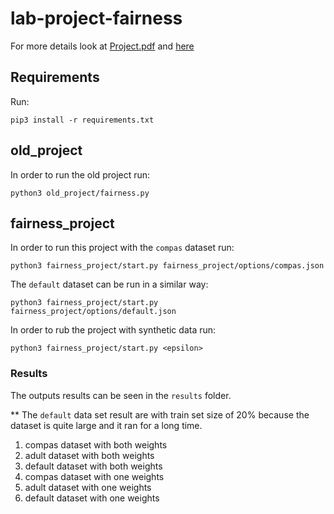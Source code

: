 # lab-project-fairness

For more details look at [Project.pdf](https://github.cs.huji.ac.il/jjgold/lab-project-fairness/blob/master/Project.pdf) and [here](https://arxiv.org/pdf/1707.00044.pdf)

## Requirements
Run:
```
pip3 install -r requirements.txt
```

## old_project
In order to run the old project run:
```
python3 old_project/fairness.py
```

## fairness_project
In order to run this project with the ```compas``` dataset run:
```
python3 fairness_project/start.py fairness_project/options/compas.json
```

The ```default``` dataset can be run in a similar way:
```
python3 fairness_project/start.py fairness_project/options/default.json
```

In order to rub the project with synthetic data run:
```
python3 fairness_project/start.py <epsilon>
```

### Results
The outputs results can be seen in the ```results``` folder.

** The ```default``` data set result are with train set size of 20% because the dataset is quite large and it ran for a long time.


1. compas dataset with both weights
2. adult dataset with both weights
3. default dataset with both weights
4. compas dataset with one weights
5. adult dataset with one weights
6. default dataset with one weights
